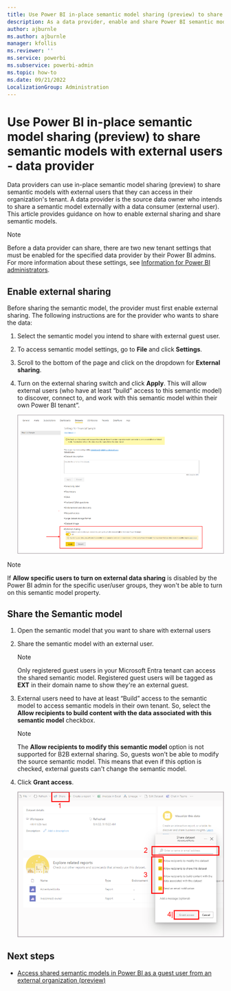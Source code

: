```yaml
---
title: Use Power BI in-place semantic model sharing (preview) to share semantic models with external users - data provider
description: As a data provider, enable and share Power BI semantic models with external guest users.
author: ajburnle
ms.author: ajburnle
manager: kfollis
ms.reviewer: ''
ms.service: powerbi
ms.subservice: powerbi-admin
ms.topic: how-to
ms.date: 09/21/2022
LocalizationGroup: Administration
---
```


# Use Power BI in-place semantic model sharing (preview) to share semantic models with external users - data provider

Data providers can use in-place semantic model sharing (preview) to share semantic models with external users that they can access in their organization's tenant. A data provider is the source data owner who intends to share a semantic model externally with a data consumer (external user). This article provides guidance on how to enable external sharing and share semantic models.

> [!NOTE]
> Before a data provider can share, there are two new tenant settings that must be enabled for the specified data provider by their Power BI admins. For more information about these settings, see [Information for Power BI administrators](./service-dataset-external-org-share-admin.md).

## Enable external sharing 

 Before sharing the semantic model, the provider must first enable external sharing. The following instructions are for the provider who wants to share the data: 

1. Select the semantic model you intend to share with external guest user.

1. To access semantic model settings, go to **File** and click **Settings**. 

1. Scroll to the bottom of the page and click on the dropdown for **External sharing**. 

1. Turn on the external sharing switch and click **Apply**. This will allow external users (who have at least “build” access to this semantic model) to discover, connect to, and work with this semantic model within their own Power BI tenant”.

     ![Screenshot of the semantic model settings with the external sharing settings set to apply.](media/service-dataset-external-org-share-provider/external-sharing-dataset.png)

> [!NOTE] 
> If **Allow specific users to turn on external data sharing** is disabled by the Power BI admin for the specific user/user groups, they won't be able to turn on this semantic model property.  

## Share the Semantic model 

1. Open the semantic model that you want to share with external users 

1. Share the semantic model with an external user. 

    > [!NOTE] 
    > Only registered guest users in your Microsoft Entra tenant can access the shared semantic model. Registered guest users will be tagged as **EXT** in their domain name to show they're an external guest.

1. External users need to have at least “Build” access to the semantic model to access semantic models in their own tenant. So, select the **Allow recipients to build content with the data associated with this semantic model** checkbox. 

    > [!NOTE] 
    > The **Allow recipients to modify this semantic model** option is not supported for B2B external sharing. So, guests won't be able to modify the source semantic model. This means that even if this option is checked, external guests can't change the semantic model. 

1. Click **Grant access**. 

    ![Screenshot of the semantic model how to grant access to a semantic model.](media/service-dataset-external-org-share-provider/share-dataset.png)

## Next steps
- [Access shared semantic models in Power BI as a guest user from an external organization (preview)](service-dataset-external-org-share-view.md)
